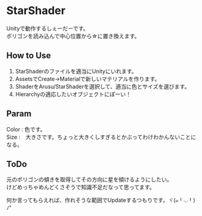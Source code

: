 # StarShader
Unityで動作するしぇーだーです。  
ポリゴンを読み込んで中心位置から☆に置き換えます。  

## How to Use
1. StarShaderのファイルを適当にUnityにいれます。
1. AssetsでCreate->Materialで新しいマテリアルを作ります。
1. ShaderをArusu/StarShaderを選択して、適当に色とサイズを選びます。
1. Hierarchyの適応したいオブジェクトにぽーい！

## Param
Color : 色です。  
Size  :　大きさです。ちょっと大きくしすぎるとかぶってわけわかんないことになる。  

## ToDo
元のポリゴンの傾きを取得してその方向に星を傾けるようにしたい。  
けどめっちゃめんどくさそうで知識不足だなって思ってます。

何か言ってもらえれば、作れそうな範囲でUpdateするつもりです。ヾ(๑╹◡╹)ﾉ"
